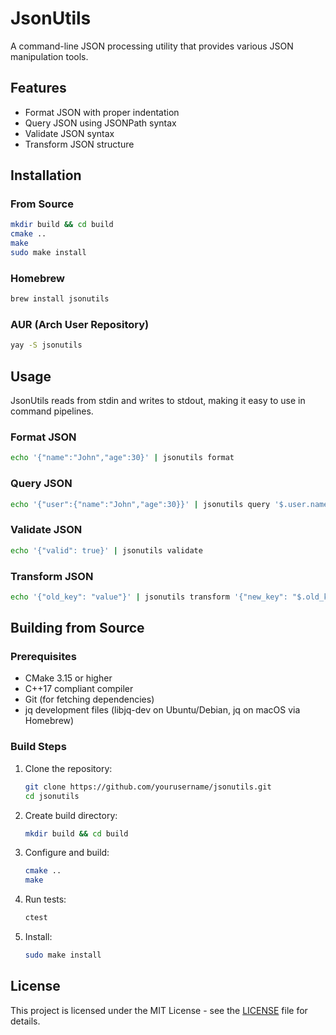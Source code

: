 # JsonUtils

A command-line JSON processing utility that provides various JSON manipulation tools.

## Features

- Format JSON with proper indentation
- Query JSON using JSONPath syntax
- Validate JSON syntax
- Transform JSON structure

## Installation

### From Source

```bash
mkdir build && cd build
cmake ..
make
sudo make install
```

### Homebrew

```bash
brew install jsonutils
```

### AUR (Arch User Repository)

```bash
yay -S jsonutils
```

## Usage

JsonUtils reads from stdin and writes to stdout, making it easy to use in command pipelines.

### Format JSON

```bash
echo '{"name":"John","age":30}' | jsonutils format
```

### Query JSON

```bash
echo '{"user":{"name":"John","age":30}}' | jsonutils query '$.user.name'
```

### Validate JSON

```bash
echo '{"valid": true}' | jsonutils validate
```

### Transform JSON

```bash
echo '{"old_key": "value"}' | jsonutils transform '{"new_key": "$.old_key"}'
```

## Building from Source

### Prerequisites

- CMake 3.15 or higher
- C++17 compliant compiler
- Git (for fetching dependencies)
- jq development files (libjq-dev on Ubuntu/Debian, jq on macOS via Homebrew)

### Build Steps

1. Clone the repository:
   ```bash
   git clone https://github.com/yourusername/jsonutils.git
   cd jsonutils
   ```

2. Create build directory:
   ```bash
   mkdir build && cd build
   ```

3. Configure and build:
   ```bash
   cmake ..
   make
   ```

4. Run tests:
   ```bash
   ctest
   ```

5. Install:
   ```bash
   sudo make install
   ```

## License

This project is licensed under the MIT License - see the [LICENSE](LICENSE) file for details. 